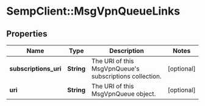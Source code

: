 # SempClient::MsgVpnQueueLinks

## Properties
Name | Type | Description | Notes
------------ | ------------- | ------------- | -------------
**subscriptions_uri** | **String** | The URI of this MsgVpnQueue&#39;s subscriptions collection. | [optional] 
**uri** | **String** | The URI of this MsgVpnQueue object. | [optional] 


